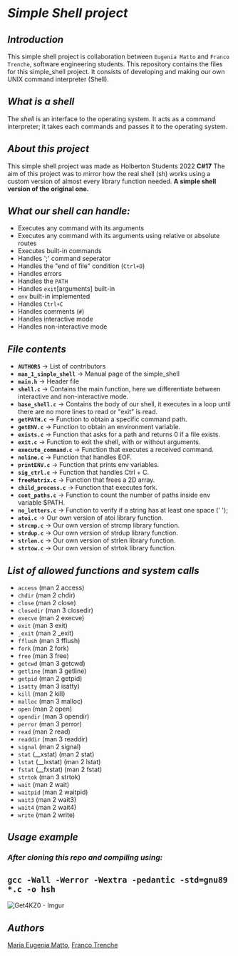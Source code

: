 # *Simple Shell project*

## *Introduction*
This simple shell project is  collaboration between `Eugenia Matto` and `Franco Trenche`, software engineering students. This repository contains the files for this simple_shell project. It consists of developing and making our own UNIX command interpreter (Shell).

## *What is a shell*
The _shell_ is an interface to the operating system. It acts as a command interpreter; it takes each commands and passes it to the operating system.

## *About this project*
This simple shell project was made as Holberton Students 2022 **C#17**
The aim of this project was to mirror how the real shell (sh) works using a custom version of almost every library function needed. **A simple shell version of the original one.**

##  *What our shell can handle:*

 - Executes any command with its arguments
 -  Executes any command with its arguments using relative or absolute routes
 - Executes built-in commands
 - Handles ';' command seperator
 - Handles the "end of file" condition (`Ctrl+D`)
 - Handles errors
 - Handles the  `PATH`
 - Handles `exit`[arguments] built-in
 - `env` built-in implemented
 -  Handles `Ctrl+C`
 -  Handles comments (`#`)
 - Handles interactive mode
 - Handles non-interactive mode
## *File contents*
-   **`AUTHORS`** -> List of contributors
-   **`man_1_simple_shell`** -> Manual page of the simple_shell
-  **`main.h`** -> Header file
-  **`shell.c`** -> Contains the main function, here we differentiate between interactive and non-interactive mode.
-  **`base_shell.c`** -> Contains the body of our shell, it executes in a loop until there are no more lines to read or "exit" is read.
-  **`getPATH.c`** -> Function to obtain a specific command path.
-  **`getENV.c`** -> Function to obtain an environment variable.
-  **`exists.c`** -> Function that asks for a path and returns 0 if a file exists.
-  **`exit.c`** -> Function to exit the shell, with or without arguments.
-  **`execute_command.c`** -> Function that executes a received command.
-  **`noline.c`** -> Function that handles EOF.
-  **`printENV.c`** -> Function that prints env variables.
-  **`sig_ctrl.c`** -> Function that handles Ctrl + C.
-  **`freeMatrix.c`** -> Function that frees a 2D array.
-  **`child_process.c`** -> Function that executes fork.
-  **`cont_paths.c`** -> Function to count the number of paths inside env variable $PATH.
-  **`no_letters.c`** -> Function to verify if a string has at least one space (' ');
-  **`atoi.c`** -> Our own version of atoi library function.
-  **`strcmp.c`** -> Our own version of strcmp library function.
-  **`strdup.c`** -> Our own version of strdup library function.
-  **`strlen.c`** -> Our own version of strlen library function.
-  **`strtow.c`** -> Our own version of strtok library function.
## *List of allowed functions and system calls*
-   `access`  (man 2 access)
-   `chdir`  (man 2 chdir)
-   `close`  (man 2 close)
-   `closedir`  (man 3 closedir)
-   `execve`  (man 2 execve)
-   `exit`  (man 3 exit)
-   `_exit`  (man 2 _exit)
-   `fflush`  (man 3 fflush)
-   `fork`  (man 2 fork)
-   `free`  (man 3 free)
-   `getcwd`  (man 3 getcwd)
-   `getline`  (man 3 getline)
-   `getpid`  (man 2 getpid)
-   `isatty`  (man 3 isatty)
-   `kill`  (man 2 kill)
-   `malloc`  (man 3 malloc)
-   `open`  (man 2 open)
-   `opendir`  (man 3 opendir)
-   `perror`  (man 3 perror)
-   `read`  (man 2 read)
-   `readdir`  (man 3 readdir)
-   `signal`  (man 2 signal)
-   `stat`  (__xstat) (man 2 stat)
-   `lstat`  (__lxstat) (man 2 lstat)
-   `fstat`  (__fxstat) (man 2 fstat)
-   `strtok`  (man 3 strtok)
-   `wait`  (man 2 wait)
-   `waitpid`  (man 2 waitpid)
-   `wait3`  (man 2 wait3)
-   `wait4`  (man 2 wait4)
-   `write`  (man 2 write)

## ***Usage example***
### *After cloning this repo and compiling using:*
```gcc -Wall -Werror -Wextra -pedantic -std=gnu89 *.c -o hsh```
-----
![Get4KZ0 - Imgur](https://user-images.githubusercontent.com/98403340/162850636-6263021a-7ba1-4a0e-bf0b-aec4dc29f32e.png)

 ## ***Authors***
  [Maria Eugenia Matto](https://www.linkedin.com/in/maria-matto/), [Franco Trenche](https://www.linkedin.com/in/franco-trenche-375a33209/?originalSubdomain=uy)
